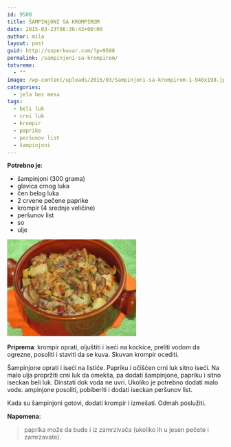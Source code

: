 ```yaml
---
id: 9508
title: ŠAMPINjONI SA KROMPIROM
date: 2015-03-23T06:36:43+00:00
author: mila
layout: post
guid: http://superkuvar.com/?p=9508
permalink: /sampinjoni-sa-krompirom/
totvreme:
  - ""
image: /wp-content/uploads/2015/03/Sampinjoni-sa-krompirom-1-940x198.jpg
categories:
  - jela bez mesa
tags:
  - beli luk
  - crni luk
  - krompir
  - paprike
  - peršunov list
  - šampinjoni
---
```

**Potrebno je**:  
* šampinjoni (300 grama)  
* glavica crnog luka  
* čen belog luka  
* 2 crvene pečene paprike  
* krompir (4 srednje veličine)  
* peršunov list  
* so  
* ulje

[<img class="alignnone size-medium wp-image-9598" src="/wp-content/uploads/2015/03/Sampinjoni-sa-krompirom-1-300x225.jpg" alt="Sampinjoni sa krompirom (1)" width="300" height="225" />](/wp-content/uploads/2015/03/Sampinjoni-sa-krompirom-1-e1430749102363.jpg)

**Priprema**: krompir oprati, oljuštiti i iseći na kockice, preliti vodom da ogrezne, posoliti i staviti da se kuva. Skuvan krompir ocediti.

Šampinjone oprati i iseći na listiće. Papriku i očišćen crni luk sitno iseći. Na malo ulja propržiti crni luk da omekša, pa dodati šampinjone, papriku i sitno iseckan beli luk. Dinstati dok voda ne uvri. Ukoliko je potrebno dodati malo vode.  ampinjone posoliti, pobiberiti i dodati iseckan peršunov list.

Kada su šampinjoni gotovi, dodati krompir i izmešati. Odmah poslužiti.

**Napomena**: 
> paprika može da bude i iz zamrzivača (ukoliko ih u jesen pečete i zamrzavate).